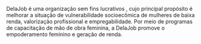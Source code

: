 DelaJob é uma organização sem fins lucrativos , cujo principal propósito é melhorar a situação de vulnerabilidade socioecômica de mulheres de baixa renda, valorização profissional e empregabilidade. Por meio de programas de capacitação de mão de obra feminina, a DelaJob promove o empoderamento feminino e geração de renda.
